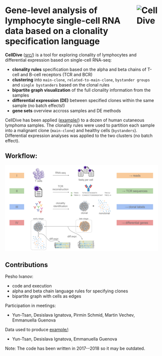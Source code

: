 # <img width="70" alt="CellDive" align="right" src="imgs/favicon.ico"> Gene-level analysis of lymphocyte single-cell RNA data based on a clonality specification language

**CellDive** ([src/](src/)) is a tool for exploring clonality of lymphocytes and differential expression based on single-cell RNA-seq:
* **clonality rules** specification based on the alpha and beta chains of T-cell and B-cell receptors (TCR and BCR)
* **clustering** into `main-clone`, `related-to-main-clone`, `bystander groups` and `single bystanders` based on the clonal rules
* **bipartite graph visualization** of the full clonality information from the samples
* **differential expression (DE)** between specified clones within the same sample (no batch effects!)
* **gene sets** overview accross samples and DE methods

CellDive has been applied ([example/](example/)) to a dozen of human cutaneous lymphoma samples. The clonality rules were used to partition each sample into a malignant clone (`main-clone`) and healthy cells (`bystanders`). Differential expression analyses was applied to the two clusters (no batch effect).

## Workflow:

![License: MPL 2.0](imgs/flow.svg)

## Contributions

Pesho Ivanov:
* code and execution
* alpha and beta chain language rules for specifying clones
* bipartite graph with cells as edges

Participation in meetings:
* Yun-Tsan, Desislava Ignatova, Pirmin Schmid, Martin Vechev, Emmanuella Guenova

Data used to produce [example/](example/):
* Yun-Tsan, Desislava Ignatova, Emmanuella Guenova

Note: The code has been written in 2017--2018 so it may be outdated.
